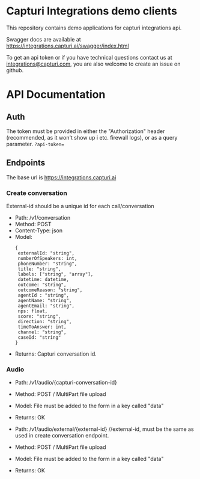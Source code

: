 # Capturi Integrations demo clients

This repository contains demo applications for capturi integrations api. 

Swagger docs are available at  https://integrations.capturi.ai/swagger/index.html

To get an api token or if you have technical questions contact us at integrations@capturi.com, you are also welcome to create an issue on github.


# API Documentation

## Auth

The token must be provided in either the "Authorization" header (recommended, as it won't show up i etc. firewall logs), or as a query parameter. ```?api-token=```

## Endpoints

The base url is https://integrations.capturi.ai

### Create conversation

External-id should be a unique id for each call/conversation

* Path: /v1/conversation
* Method: POST
* Content-Type: json
* Model:  
   ```
  { 
    externalId: "string",
    numberOfSpeakers: int,
    phoneNumber: "string",
    title: "string",
    labels: ["string", "array"],
    datetime: datetime,
    outcome: "string",
    outcomeReason: "string",
    agentId : "string",
    agentName: "string",
    agentEmail: "string",
    nps: float,
    score: "string",
    direction: "string",
    timeToAnswer: int,
    channel: "string",
    caseId: "string"  
  }
  ```
* Returns: Capturi conversation id.

### Audio
 
* Path: /v1/audio/{capturi-conversation-id}
* Method: POST / MultiPart file upload
* Model: File must be added to the form in a key called "data"
* Returns: OK

* Path: /v1/audio/external/{external-id} //external-id, must be the same as used in create conversation endpoint.
* Method: POST / MultiPart file upload
* Model: File must be added to the form in a key called "data"
* Returns: OK
